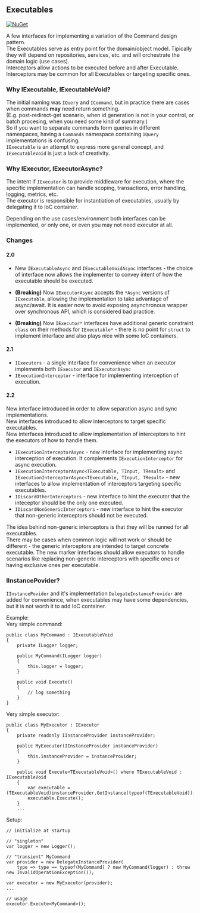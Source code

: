 ## Executables  

[![NuGet](https://img.shields.io/nuget/v/M.Executables.svg)](https://www.nuget.org/packages/M.Executables)

A few interfaces for implementing a variation of the Command design pattern.  
The Executables serve as entry point for the domain/object model. Tipically they will depend on repositories, services, etc. and will orchestrate the domain logic (use cases).    
Interceptors allow actions to be executed before and after Executable.  
Interceptors may be common for all Executables or targeting specific ones. 

### Why IExecutable, IExecutableVoid?  

The initial naming was `IQuery` and `ICommand`, but in practice there are cases when commands **may** need return something.  
(E.g. post-redirect-get scenario, when id generation is not in your control, or batch procesing, when you need some kind of summary.)  
So if you want to separate commands form queries in different namespaces, having a `Commands` namespace containing `IQuery` implementations is confusing.  
`IExecutable` is an attempt to express more general concept, and `IExecutableVoid` is just a lack of creativity.  

### Why IExecutor, IExecutorAsync?  

The intent if `IExecutor` is to provide middleware for execution, where the specific implementation can handle  scoping, transactions, error handling, logging, metrics, etc.  
The executor is responsible for instantiation of executables, usually by delegating it to IoC container. 
   
Depending on the use cases/environment both interfaces can be implemented, or only one, or even you may not need executor at all.  
  
### Changes  

#### 2.0

- New `IExecutableAsync` and `IExecutableVoidAsync` interfaces - the choice of interface now allows the implementer to convey intent of how the executable should be executed.  

- **(Breaking)** Now `IExecutorAsync` accepts the `*Async` versions of `IExecutable`, allowing the implementation to take advantage of async/await. It is easier now to avoid exposing asynchronous wrapper over synchronous API, which is considered bad practice.  

- **(Breaking)** Now `IExecutor*` interfaces have additional generic constraint `class` on their methods for `IExecutable*` - there is no point for `struct` to implement interface and also plays nice with some IoC containers.
  
#### 2.1  

- `IExecutors` - a single interface for convenience when an executor implements both  `IExecutor` and `IExecutorAsync`  
- `IExecutionInterceptor` - interface for implementing interception of execution.

#### 2.2  

New interface introduced in order to allow separation async and sync implementations.  
New interfaces introduced to allow interceptors to target specific executables.  
New interfaces introduced to allow implementation of interceptors to hint the executors of how to handle them. 


- `IExecutionInterceptorAsync` - new interface for implementing async interception of execution. It complements `IExecutionInterceptor` for async execution.
- `IExecutionInterceptorAsync<TExecutable, TInput, TResult>` and `IExecutionInterceptorAsync<TExecutable, TInput, TResult>` - new interfaces to allow implementation of interceptors targeting specific executables.
- `IDiscardOtherInterceptors` - new interface to hint the executor that the inteceptor should be the only one executed.
- `IDiscardNonGenericInterceptors` - new interface to hint the executor that non-generic interceptors should not be executed. 

The idea behind non-generic interceptors is that they will be runned for all executables.  
There may be cases when common logic will not work or should be different - the generic interceptors are intended to target concrete executable. The new marker interfaces should allow executors to handle scenarios like replacing non-generic interceptors with specific ones or having exclusive ones per executable.  
  

### IInstancePovider?  

`IInstancePovider` and it's implementation `DelegateInstanceProvider` are added for convenience, when executables may have some dependencies, but it is not worth it to add IoC container.  

Example:  
Very simple command:

    public class MyCommand : IExecutableVoid
    {
        private ILogger logger;

        public MyCommand(ILogger logger)
        {
            this.logger = logger;
        }

        public void Execute()
        {
            // log something
        }
    }  

Very simple executor:

    public class MyExecutor : IExecutor
    {
        private readonly IInstanceProvider instanceProvider;

        public MyExecutor(IInstanceProvider instanceProvider)
        {
            this.instanceProvider = instanceProvider;
        }

        public void Execute<TExecutableVoid>() where TExecutableVoid : IExecutableVoid
        {
            var executable = (TExecutableVoid)instanceProvider.GetInstance(typeof(TExecutableVoid));
            executable.Execute();
        }
		...
       
 
Setup:  

	// initialize at startup
	
	// "singleton"
	var logger = new Logger();
	
	// "transient" MyCommand
	var provider = new DelegateInstanceProvider(
	    type => type == typeof(MyCommand) ? new MyCommand(logger) : throw new InvalidOperationException());
			
	var executor = new MyExecutor(provider);
	...
	
	// usage
	executor.Execute<MyCommand>();



